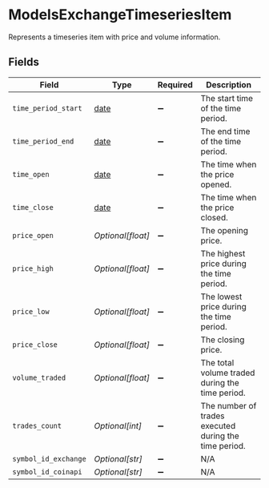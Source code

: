 # ModelsExchangeTimeseriesItem

Represents a timeseries item with price and volume information.


## Fields

| Field                                                                | Type                                                                 | Required                                                             | Description                                                          |
| -------------------------------------------------------------------- | -------------------------------------------------------------------- | -------------------------------------------------------------------- | -------------------------------------------------------------------- |
| `time_period_start`                                                  | [date](https://docs.python.org/3/library/datetime.html#date-objects) | :heavy_minus_sign:                                                   | The start time of the time period.                                   |
| `time_period_end`                                                    | [date](https://docs.python.org/3/library/datetime.html#date-objects) | :heavy_minus_sign:                                                   | The end time of the time period.                                     |
| `time_open`                                                          | [date](https://docs.python.org/3/library/datetime.html#date-objects) | :heavy_minus_sign:                                                   | The time when the price opened.                                      |
| `time_close`                                                         | [date](https://docs.python.org/3/library/datetime.html#date-objects) | :heavy_minus_sign:                                                   | The time when the price closed.                                      |
| `price_open`                                                         | *Optional[float]*                                                    | :heavy_minus_sign:                                                   | The opening price.                                                   |
| `price_high`                                                         | *Optional[float]*                                                    | :heavy_minus_sign:                                                   | The highest price during the time period.                            |
| `price_low`                                                          | *Optional[float]*                                                    | :heavy_minus_sign:                                                   | The lowest price during the time period.                             |
| `price_close`                                                        | *Optional[float]*                                                    | :heavy_minus_sign:                                                   | The closing price.                                                   |
| `volume_traded`                                                      | *Optional[float]*                                                    | :heavy_minus_sign:                                                   | The total volume traded during the time period.                      |
| `trades_count`                                                       | *Optional[int]*                                                      | :heavy_minus_sign:                                                   | The number of trades executed during the time period.                |
| `symbol_id_exchange`                                                 | *Optional[str]*                                                      | :heavy_minus_sign:                                                   | N/A                                                                  |
| `symbol_id_coinapi`                                                  | *Optional[str]*                                                      | :heavy_minus_sign:                                                   | N/A                                                                  |
